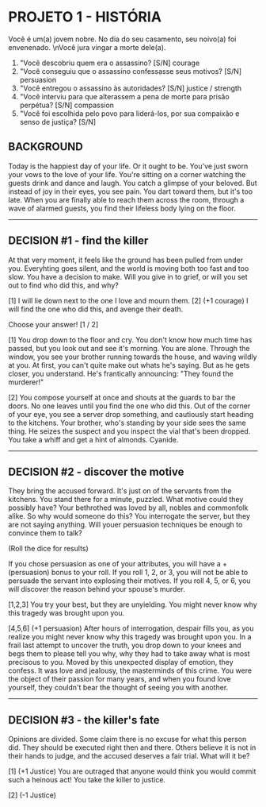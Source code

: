 # **PROJETO 1** - HISTÓRIA

Você é um(a) jovem nobre. No dia do seu casamento, seu noivo(a) foi envenenado. \nVocê jura vingar a morte dele(a).


1.  "Você descobriu quem era o assassino? [S/N] courage
2.  "Você conseguiu que o assassino confessasse seus motivos? [S/N] persuasion
3.  "Você entregou o assassino às autoridades? [S/N] justice / strength
4.  "Você interviu para que alterassem a pena de morte para prisão perpétua? [S/N] compassion
5.  "Você foi escolhida pelo povo para liderá-los, por sua compaixão e senso de justiça? [S/N] 

## **BACKGROUND**

Today is the happiest day of your life. Or it ought to be. You've just sworn your vows to the love of your life. 
You're sitting on a corner watching the guests drink and dance and laugh. You catch a glimpse of your beloved. 
But instead of joy in their eyes, you see pain. You dart toward them, but it's too late.
When you are finally able to reach them across the room, through a wave of alarmed guests, you find their lifeless body lying on the floor.

------------------------------

## **DECISION #1** - find the killer

At that very moment, it feels like the ground has been pulled from under you. 
Everyhting goes silent, and the world is moving both too fast and too slow. You have a decision to make.
Will you give in to grief, or will you set out to find who did this, and why?

[1] I will lie down next to the one I love and mourn them. 
[2] (+1 courage) I will find the one who did this, and avenge their death. 

Choose your answer! [1 / 2]

[1] You drop down to the floor and cry. You don't know how much time has passed, but you look out and see it's morning. 
You are alone. Through the window, you see your brother running towards the house, and waving wildly at you.
At first, you can't quite make out whats he's saying. But as he gets closer, you understand. He's frantically announcing: "They found the murderer!"

[2] You compose yourself at once and shouts at the guards to bar the doors. No one leaves until you find the one who did this.
Out of the corner of your eye, you see a server drop something, and cautiously start heading to the kitchens.
Your brother, who's standing by your side sees the same thing. He seizes the suspect and you inspect the vial that's been dropped.
You take a whiff and get a hint of almonds. Cyanide. 

------------------------------

## **DECISION #2** - discover the motive

They bring the accused forward. It's just on of the servants from the kitchens. You stand there for a minute, puzzled.
What motive could they possibly have? Your bethrothed was loved by all, nobles and commonfolk alike. So why would someone do this?
You interrogate the server, but they are not saying anything. Will youer persuasion techniques be enough to convince them to talk?

(Roll the dice for results)

If you chose persuasion as one of your attributes, you will have a +(persuasion) bonus to your roll.
If you roll 1, 2, or 3, you will not be able to persuade the servant into explosing their motives.
If you roll 4, 5, or 6, you will discover the reason behind your spouse's murder.

[1,2,3] You try your best, but they are unyielding. You might never know why this tragedy was brought upon you.

[4,5,6] (+1 persuasion) After hours of interrogation, despair fills you, as you realize you might never know why this tragedy was brought upon you.
In a frail last attempt to uncover the truth, you drop down to your knees and begs them to please tell you why, why they had to take away what is most precisous to you.
Moved by this unexpected display of emotion, they confess. It was love and jealousy, the masterminds of this crime.
You were the object of their passion for many years, and when you found love yourself, they couldn't bear the thought of seeing you with another.

------------------------------

## **DECISION #3** - the killer's fate

Opinions are divided. Some claim there is no excuse for what this person did. They should be executed right then and there.
Others believe it is not in their hands to judge, and the accused deserves a fair trial. What will it be?

[1] (+1 Justice) You are outraged that anyone would think you would commit such a heinous act! You take the killer to justice.

[2] (-1 Justice)



